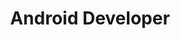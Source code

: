 ---
pdfUrl: '/pdfs/roadmaps/android.pdf'
renderer: 'editor'
order: 5
briefTitle: 'Android'
briefDescription: 'Step by step guide to becoming an Android Developer in 2025'
title: 'Android Developer'
description: 'Step by step guide to becoming an Android developer in 2025'
hasTopics: true
isNew: false
dimensions:
  width: 968
  height: 2070
schema:
  headline: 'Android Developer Roadmap'
  description: 'Learn how to become a Android Developer with this interactive step by step guide in 2025. We also have resources and short descriptions attached to the roadmap items so you can get everything you want to learn in one place.'
  imageUrl: 'https://roadmap.sh/roadmaps/android.png'
  datePublished: '2023-01-24'
  dateModified: '2023-10-24'
seo:
  title: 'Android Developer Roadmap: Learn to become an Android developer'
  description: 'Community driven, articles, resources, guides, interview questions, quizzes for android development. Learn to become a modern Android developer by following the steps, skills, resources and guides listed in this roadmap.'
  keywords:
    - 'guide to becoming an android developer'
    - 'android developer roadmap'
    - 'android roadmap'
    - 'become android developer'
    - 'android developer skills'
    - 'android skills test'
    - 'skills for android development'
    - 'learn android development'
    - 'what is android'
    - 'android quiz'
    - 'android interview questions'
relatedRoadmaps:
  - 'react-native'
  - 'flutter'
sitemap:
  priority: 1
  changefreq: 'monthly'
tags:
  - 'roadmap'
  - 'main-sitemap'
  - 'role-roadmap'
---